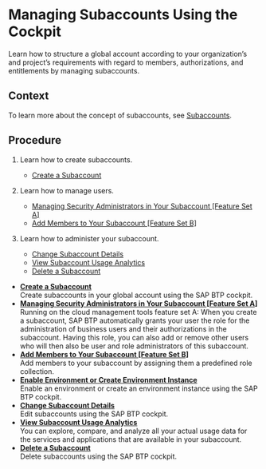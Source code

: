 <!-- loio55d0b6d8b96846b8ae93b85194df0944 -->

# Managing Subaccounts Using the Cockpit

Learn how to structure a global account according to your organization’s and project’s requirements with regard to members, authorizations, and entitlements by managing subaccounts.



## Context

To learn more about the concept of subaccounts, see [Subaccounts](Account_Model_8ed4a70.md#loio8d6e3a0fa4ab43e4a421d3ed08128afa).



## Procedure

1.  Learn how to create subaccounts.

    -   [Create a Subaccount](Create_a_Subaccount_05280a1.md)
2.  Learn how to manage users.

    -   [Managing Security Administrators in Your Subaccount \[Feature Set A\]](Managing_Security_Administrators_in_Your_Subaccount_Feature_Set_A_6752c4b.md)
    -   [Add Members to Your Subaccount \[Feature Set B\]](Add_Members_to_Your_Subaccount_Feature_Set_B_1e1b7b6.md)
3.  Learn how to administer your subaccount.

    -   [Change Subaccount Details](Change_Subaccount_Details_567d4a8.md)
    -   [View Subaccount Usage Analytics](View_Subaccount_Usage_Analytics_8f4d9db.md)
    -   [Delete a Subaccount](Delete_a_Subaccount_419dc3d.md)

-   **[Create a Subaccount](Create_a_Subaccount_05280a1.md "Create subaccounts in your global account using the SAP BTP
                                    cockpit. ")**  
Create subaccounts in your global account using the SAP BTP cockpit.
-   **[Managing Security Administrators in Your Subaccount \[Feature Set A\]](Managing_Security_Administrators_in_Your_Subaccount_Feature_Set_A_6752c4b.md "Running on the cloud management tools feature set
                                    A: When you
		create a subaccount, SAP BTP automatically grants your user the role for the administration of business users and
		their authorizations in the subaccount. Having this role, you can also add or remove other
		users who will then also be user and role administrators of this subaccount.")**  
Running on the cloud management tools feature set A: When you create a subaccount, SAP BTP automatically grants your user the role for the administration of business users and their authorizations in the subaccount. Having this role, you can also add or remove other users who will then also be user and role administrators of this subaccount.
-   **[Add Members to Your Subaccount \[Feature Set B\]](Add_Members_to_Your_Subaccount_Feature_Set_B_1e1b7b6.md "Add members to your subaccount by assigning them a predefined role collection.")**  
Add members to your subaccount by assigning them a predefined role collection.
-   **[Enable Environment or Create Environment Instance](Enable_Environment_or_Create_Environment_Instance_78c14b6.md "Enable an environment or create an environment instance using the SAP BTP
                                    cockpit.")**  
Enable an environment or create an environment instance using the SAP BTP cockpit.
-   **[Change Subaccount Details](Change_Subaccount_Details_567d4a8.md "Edit subaccounts using the SAP BTP
                                    cockpit.")**  
Edit subaccounts using the SAP BTP cockpit.
-   **[View Subaccount Usage Analytics](View_Subaccount_Usage_Analytics_8f4d9db.md "You can explore, compare, and analyze all your actual usage data for the services and applications that are available in your
		subaccount.")**  
You can explore, compare, and analyze all your actual usage data for the services and applications that are available in your subaccount.
-   **[Delete a Subaccount](Delete_a_Subaccount_419dc3d.md "Delete subaccounts using the SAP BTP
                                    cockpit.")**  
Delete subaccounts using the SAP BTP cockpit.

